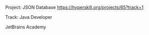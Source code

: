 Project: JSON Database https://hyperskill.org/projects/65?track=1

Track: Java Developer

JetBrains Academy
